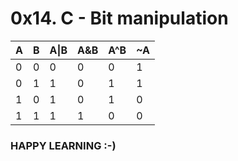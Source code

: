 # 0x14. C - Bit manipulation

|A    |B    |A\|B   |A&B  |A^B   |~A   |
|:----|:----|:------|:----|:-----|:----|
|0    |0    |0      |0    |0     |1    |
|0    |1    |1      |0    |1     |1    |
|1    |0    |1      |0    |1     |0    |
|1    |1    |1      |1    |0     |0    |

### HAPPY LEARNING :-)
